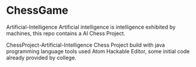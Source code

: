 # ChessGame

Artificial-Intelligence
Artificial intelligence is intelligence exhibited by machines, this repo contains a AI Chess Project.

ChessProject-Artificial-Intelligence
Chess Project build with java programming language tools used Atom Hackable Editor, some initial code already provided by college.
